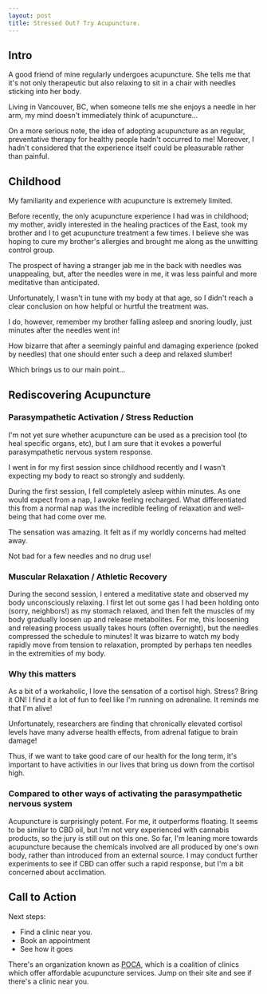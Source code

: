 ```yaml
---
layout: post
title: Stressed Out? Try Acupuncture.
---
```


## Intro

A good friend of mine regularly undergoes acupuncture. She tells me that it's not only therapeutic but also relaxing to sit in a chair with needles sticking into her body.

Living in Vancouver, BC, when someone tells me she enjoys a needle in her arm, my mind doesn't immediately think of acupuncture... 

On a more serious note, the idea of adopting acupuncture as an regular, preventative therapy for healthy people hadn't occurred to me! Moreover, I hadn't considered that the experience itself could be pleasurable rather than painful.

## Childhood

My familiarity and experience with acupuncture is extremely limited.

Before recently, the only acupuncture experience I had was in childhood; my mother, avidly interested in the healing practices of the East, took my brother and I to get acupuncture treatment a few times. I believe she was hoping to cure my brother's allergies and brought me along as the unwitting control group.

The prospect of having a stranger jab me in the back with needles was unappealing, but, after the needles were in me, it was less painful and more meditative than anticipated. 

Unfortunately, I wasn't in tune with my body at that age, so I didn't reach a clear conclusion on how helpful or hurtful the treatment was.

I do, however, remember my brother falling asleep and snoring loudly, just minutes after the needles went in!

How bizarre that after a seemingly painful and damaging experience (poked by needles) that one should enter such a deep and relaxed slumber!

Which brings us to our main point...

## Rediscovering Acupuncture

### Parasympathetic Activation / Stress Reduction

I'm not yet sure whether acupuncture can be used as a precision tool (to heal specific organs, etc), but I am sure that it evokes a powerful parasympathetic nervous system response.

I went in for my first session since childhood recently and I wasn't expecting my body to react so strongly and suddenly. 

During the first session, I fell completely asleep within minutes. As one would expect from a nap, I awoke feeling recharged. What differentiated this from a normal nap was the incredible feeling of relaxation and well-being that had come over me.

The sensation was amazing. It felt as if my worldly concerns had melted away.

Not bad for a few needles and no drug use!

### Muscular Relaxation / Athletic Recovery

During the second session, I entered a meditative state and observed my body unconsciously relaxing. I first let out some gas I had been holding onto (sorry, neighbors!) as my stomach relaxed, and then felt the muscles of my body gradually loosen up and release metabolites. 
For me, this loosening and releasing process usually takes hours (often overnight), but the needles compressed the schedule to minutes! It was bizarre to watch my body rapidly move from tension to relaxation, prompted by perhaps ten needles in the extremities of my body.

### Why this matters

As a bit of a workaholic, I love the sensation of a cortisol high. Stress? Bring it ON! I find it a lot of fun to feel like I'm running on adrenaline. It reminds me that I'm alive! 

Unfortunately, researchers are finding that chronically elevated cortisol levels have many adverse health effects, from adrenal fatigue to brain damage!

Thus, if we want to take good care of our health for the long term, it's important to have activities in our lives that bring us down from the cortisol high. 

### Compared to other ways of activating the parasympathetic nervous system

Acupuncture is surprisingly potent. For me, it outperforms floating. It seems to be similar to CBD oil, but I'm not very experienced with cannabis products, so the jury is still out on this one. So far, I'm leaning more towards acupuncture because the chemicals involved are all produced by one's own body, rather than introduced from an external source. I may conduct further experiments to see if CBD can offer such a rapid response, but I'm a bit concerned about acclimation.

## Call to Action

Next steps:

* Find a clinic near you. 
* Book an appointment
* See how it goes

There's an organization known as [POCA][1], which is a coalition of clinics which offer affordable acupuncture services. Jump on their site and see if there's a clinic near you. 

[1]: https://www.pocacoop.com/ "People's Organization of Community Acupuncture"
[2]: https://www.amazon.com/ "Why Zebras Don't Get Ulcers"
